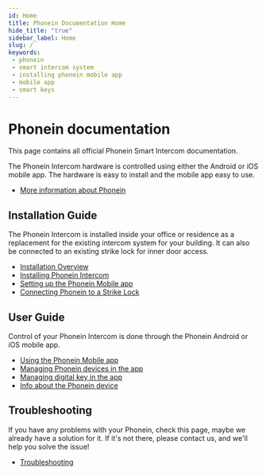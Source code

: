 ```yaml
---
id: Home
title: Phonein Documentation Home
hide_title: "true"
sidebar_label: Home
slug: /
keywords:
 - phonein
 - smart intercom system
 - installing phonein mobile app
 - mobile app
 - smart keys
---
```


# Phonein documentation

This page contains all official Phonein Smart Intercom documentation.

The Phonein Intercom hardware is controlled using either the Android or iOS mobile app. The hardware is easy to install and the mobile app easy to use.

* [More information about Phonein](/about_phonein)

## Installation Guide

The Phonein Intercom is installed inside your office or residence as a replacement for the existing intercom system for your building. It can also be connected to an existing strike lock for inner door access.

* [Installation Overview](/InstallationGuide/overview)
* [Installing Phonein Intercom](/InstallationGuide/installing_phonein)
* [Setting up the Phonein Mobile app](/InstallationGuide/setup_app)
* [Connecting Phonein to a Strike Lock](/InstallationGUide/connecting-to-a-strike-lock)

## User Guide

Control of your Phonein Intercom is done through the Phonein Android or iOS mobile app. 

* [Using the Phonein Mobile app](/UserGUide/using_app)
* [Managing Phonein devices in the app](/UserGUide/managing_devices)
* [Managing digital key in the app](/UserGUide/managing_keys)
* [Info about the Phonein device](/UserGUide/phonein_hardware)

## Troubleshooting

If you have any problems with your Phonein, check this page, maybe we already have a solution for it. If it's not there, please contact us, and we'll help you solve the issue!

* [Troubleshooting](/troubleshooting)
